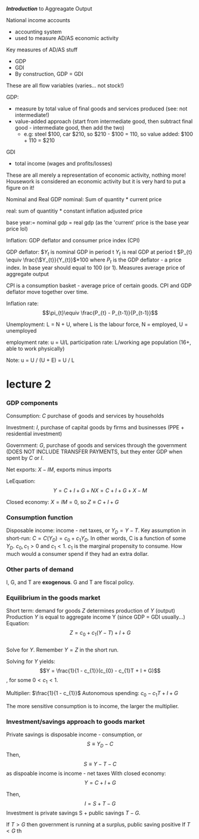 ***Introduction*** to Aggreagate Output

National income accounts 
- accounting system
- used to measure AD/AS economic activity 


Key measures of AD/AS stuff
- GDP 
- GDI 
- By construction, GDP = GDI

These are all flow variables (varies... not stock!)

GDP:
- measure by total value of final goods and services produced (see: not intermediate!) 
- value-added approach (start from intermediate good, then subtract final good - intermediate good, then add the two)
	- e.g: steel $100, car $210, so $210 - $100 = 110, so value added: $100 + 110 = $210

GDI
- total income (wages and profits/losses) 

These are all merely a representation of economic activity, nothing more! Housework is considered an economic activity but it is very hard to put a figure on it! 

Nominal and Real GDP
nominal: Sum of quantity * current price  

real: sum of quantitiy * constant inflation adjusted price 

base year:= nominal gdp = real gdp (as the 'current' price is the base year price lol) 

Inflation: GDP deflator and consumer price index (CPI)

GDP deflator: $\$Y_{t}$ is nominal GDP in period t 
$Y_{t}$ is real GDP at period t 
$P_{t} \equiv \frac{\$Y_{t}}{Y_{t}}$*100 where $P_{t}$ is the GDP deflator - a price index. In base year should equal to 100 (or 1).
Measures average price of aggregate output 

CPI is a consumption basket - average price of certain goods. CPI and GDP deflator move together over time.

Inflation rate: $$\pi_{t}\equiv \frac{P_{t} - P_{t-1}}{P_{t-1}}$$


Unemployment: 
L = N + U, where L is the labour force, N = employed, U = unemployed

employment rate: u = U/L 
participation rate: L/working age population (16+, able to work physically)

Note: u = U / (U + E) = U / L 

<h1>lecture 2</h1>
<h3>GDP components</h3>

Consumption: $C$ purchase of goods and services by households

Investment: $I$, purchase of capital goods by firms and businesses (PPE + residential investment) 

Government: $G$, purchase of goods and services through the government (DOES NOT INCLUDE TRANSFER PAYMENTS, but they enter GDP when spent by $C$ or $I$. 

Net exports: $X - IM$, exports minus imports 

LeEquation: $$Y = C + I + G + NX = C + I + G + X - M$$

Closed economy: $X = IM = 0$, so $Z \equiv C + I + G$

<h3>Consumption function</h3>

Disposable income: income - net taxes, or $Y_{D} = Y - T$. 
Key assumption in short-run: $C = C(Y_{D}) = c_{0} + c_{1}Y_{D}$. In other words, C is a function of some $Y_{D}$. $c_{0}, c_{1} > 0$ and $c_{1} < 1$. 
$c_{1}$ is the marginal propensity to consume. How much would a consumer spend if they had an extra dollar. 

<h3>Other parts of demand</h3> 

I, G, and T are <b>exogenous</b>. G and T are fiscal policy. 

<h3>Equilibrium in the goods market</h3> 

Short term: demand for goods $Z$ determines production of $Y$ (output)
Production $Y$ is equal to aggregate income Y (since GDP = GDI usually...)
Equation: $$Z = c_{0} + c_{1}(Y -T) + I + G$$  
Solve for $Y$. Remember $Y = Z$ in the short run. 

Solving for $Y$ yields:
$$Y = \frac{1}{1 - c_{1}}(c_{0} - c_{1}T + I + G)$$, for some $0 < c_{1} < 1$.

Multiplier: $\frac{1}{1 - c_{1}}$ 
Autonomous spending: $c_{0} - c_{1}T + I + G$

The more sensitive consumption is to income, the larger the multiplier.

<h3>Investment/savings approach to goods market</h3> 

Private savings is disposable income - consumption, or $$S \equiv Y_{D} - C$$ 
Then, $$S \equiv Y - T - C $$ as dispoable income is income - net taxes 
With closed economy: $$Y = C + I + G$$ 

Then, $$I = S + T - G$$ 
Investment is private savings S + public savings $T - G$. 

If $T > G$ then government is running at a surplus, public saving positive
If $T < G$ th